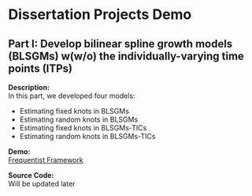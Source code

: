 # Dissertation Projects Demo


## Part I: Develop bilinear spline growth models (BLSGMs) w(w/o) the individually-varying time points (ITPs)
**Description:** <br>
In this part, we developed four models:
- Estimating fixed knots in BLSGMs
- Estimating random knots in BLSGMs
- Estimating fixed knots in BLSGMs-TICs
- Estimating random knots in BLSGMs-TICs

**Demo:** <br>
[Frequentist Framework](https://github.com/Veronica0206/Dissertation_projects/blob/master/demo.md) <br>

**Source Code:** <br>
Will be updated later

